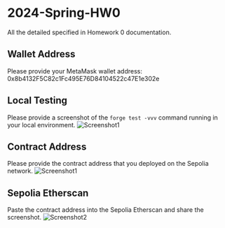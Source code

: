 # 2024-Spring-HW0

All the detailed specified in Homework 0 documentation.

## Wallet Address
Please provide your MetaMask wallet address:
0x8b4132F5C82c1Fc495E76D84104522c47E1e302e

## Local Testing
Please provide a screenshot of the `forge test -vvv` command running in your local environment.
![Screenshot1](./hw0/screenshots/screenshot_3)

## Contract Address
Please provide the contract address that you deployed on the Sepolia network.
![Screenshot1](./hw0/screenshots/screenshot_1)

## Sepolia Etherscan
Paste the contract address into the Sepolia Etherscan and share the screenshot.
![Screenshot2](./hw0/screenshots/screenshot_2)
